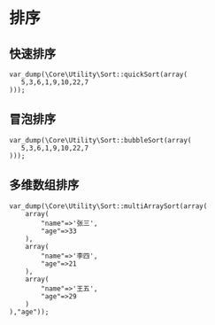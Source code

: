 # 排序
## 快速排序
```
var_dump(\Core\Utility\Sort::quickSort(array(
   5,3,6,1,9,10,22,7
)));
```
## 冒泡排序
```
var_dump(\Core\Utility\Sort::bubbleSort(array(
   5,3,6,1,9,10,22,7
)));
```
## 多维数组排序
```
var_dump(\Core\Utility\Sort::multiArraySort(array(
    array(
        "name"=>'张三',
        "age"=>33
    ),
    array(
        "name"=>'李四',
        "age"=>21
    ),
    array(
        "name"=>'王五',
        "age"=>29
    )
),"age"));
```

<script>
    var _hmt = _hmt || [];
    (function() {
        var hm = document.createElement("script");
        hm.src = "https://hm.baidu.com/hm.js?4c8d895ff3b25bddb6fa4185c8651cc3";
        var s = document.getElementsByTagName("script")[0];
        s.parentNode.insertBefore(hm, s);
    })();
</script>